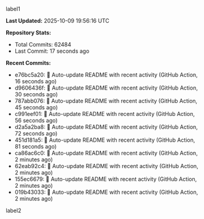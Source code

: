 
label1 
<!-- ACTIVITY_START -->
**Last Updated:** 2025-10-09 19:56:16 UTC

**Repository Stats:**
- Total Commits: 62484
- Last Commit: 17 seconds ago

**Recent Commits:**
- e76bc5a20: 🤖 Auto-update README with recent activity (GitHub Action, 16 seconds ago)
- d9606436f: 🤖 Auto-update README with recent activity (GitHub Action, 30 seconds ago)
- 787abb076: 🤖 Auto-update README with recent activity (GitHub Action, 45 seconds ago)
- c991eef01: 🤖 Auto-update README with recent activity (GitHub Action, 56 seconds ago)
- d2a5a2ba8: 🤖 Auto-update README with recent activity (GitHub Action, 72 seconds ago)
- 451d181a5: 🤖 Auto-update README with recent activity (GitHub Action, 81 seconds ago)
- ca86ac6c0: 🤖 Auto-update README with recent activity (GitHub Action, 2 minutes ago)
- 62eab92c4: 🤖 Auto-update README with recent activity (GitHub Action, 2 minutes ago)
- 155ec6679: 🤖 Auto-update README with recent activity (GitHub Action, 2 minutes ago)
- 019b43033: 🤖 Auto-update README with recent activity (GitHub Action, 2 minutes ago)
<!-- ACTIVITY_END -->

label2
